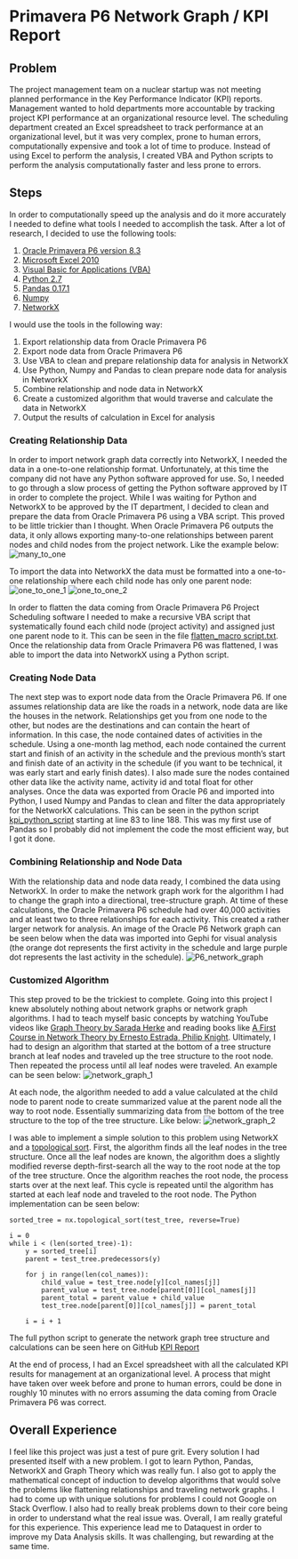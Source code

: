 # Primavera P6 Network Graph / KPI Report

## Problem
The project management team on a nuclear startup was not meeting planned performance in the Key Performance Indicator (KPI) reports. Management wanted to hold departments more accountable by tracking project KPI performance at an organizational resource level. The scheduling department created an Excel spreadsheet to track performance at an organizational level, but it was very complex, prone to human errors, computationally expensive and took a lot of time to produce. Instead of using Excel to perform the analysis, I created VBA and Python scripts to perform the analysis computationally faster and less prone to errors.

## Steps
In order to computationally speed up the analysis and do it more accurately I needed to define what tools I needed to accomplish the task. After a lot of research, I decided to use the following tools:
1.	[Oracle Primavera P6 version 8.3](https://www.oracle.com/applications/primavera/products/project-management.html)
2.	[Microsoft Excel 2010](https://products.office.com/en-us/microsoft-excel-2010)
3.	[Visual Basic for Applications (VBA)](https://en.wikipedia.org/wiki/Visual_Basic_for_Applications)
4.	[Python 2.7](https://www.python.org/)
5.	[Pandas 0.17.1](http://pandas.pydata.org/)
6.	[Numpy](http://www.numpy.org)
7.	[NetworkX](https://networkx.github.io/)

I would use the tools in the following way:
1.	Export relationship data from Oracle Primavera P6
2.	Export node data from Oracle Primavera P6
3.	Use VBA to clean and prepare relationship data for analysis in NetworkX
4.	Use Python, Numpy and Pandas to clean prepare node data for analysis in NetworkX
5.	Combine relationship and node data in NetworkX
6.	Create a customized algorithm that would traverse and calculate the data in NetworkX
7.	Output the results of calculation in Excel for analysis

### Creating Relationship Data
In order to import network graph data correctly into NetworkX, I needed the data in a one-to-one relationship format. Unfortunately, at this time the company did not have any Python software approved for use. So, I needed to go through a slow process of getting the Python software approved by IT in order to complete the project. While I was waiting for Python and NetworkX to be approved by the IT department, I decided to clean and prepare the data from Oracle Primavera P6 using a VBA script. This proved to be little trickier than I thought. When Oracle Primavera P6 outputs the data, it only allows exporting many-to-one relationships between parent nodes and child nodes from the project network. Like the example below:
![many_to_one](https://github.com/Smone5/KPI-report/blob/master/images/many_to_one.png)

To import the data into NetworkX the data must be formatted into a one-to-one relationship where each child node has only one parent node:
![one_to_one_1](https://github.com/Smone5/KPI-report/blob/master/images/one_to_one_1.png)
![one_to_one_2](https://github.com/Smone5/KPI-report/blob/master/images/one_to_one_2.png)

In order to flatten the data coming from Oracle Primavera P6 Project Scheduling software I needed to make a recursive VBA script that systematically found each child node (project activity) and assigned just one parent node to it. This can be seen in the file [flatten_macro script.txt]( https://github.com/Smone5/P6-Network-Graph/blob/master/flatten_macro%20script.txt). Once the relationship data from Oracle Primavera P6 was flattened, I was able to import the data into NetworkX using a Python script.

### Creating Node Data
The next step was to export node data from the Oracle Primavera P6. If one assumes relationship data are like the roads in a network, node data are like the houses in the network. Relationships get you from one node to the other, but nodes are the destinations and can contain the heart of information. In this case, the node contained dates of activities in the schedule. Using a one-month lag method, each node contained the current start and finish of an activity in the schedule and the previous month’s start and finish date of an activity in the schedule (if you want to be technical, it was early start and early finish dates). I also made sure the nodes contained other data like the activity name, activity id and total float for other analyses. Once the data was exported from Oracle P6 and imported into Python, I used Numpy and Pandas to clean and filter the data appropriately for the NetworkX calculations. This can be seen in the python script [kpi_python_script]( https://github.com/Smone5/KPI-report/blob/master/kpi_python_script.py) starting at line 83 to line 188. This was my first use of Pandas so I probably did not implement the code the most efficient way, but I got it done. 

### Combining Relationship and Node Data
With the relationship data and node data ready, I combined the data using NetworkX. In order to make the network graph work for the algorithm I had to change the graph into a directional, tree-structure graph. At time of these calculations, the Oracle Primavera P6 schedule had over 40,000 activities and at least two to three relationships for each activity. This created a rather larger network for analysis. An image of the Oracle P6 Network graph can be seen below when the data was imported into Gephi for visual analysis (the orange dot represents the first activity in the schedule and large purple dot represents the last activity in the schedule).
![P6_network_graph](https://github.com/Smone5/KPI-report/blob/master/images/P6_network_graph.png)

### Customized Algorithm
This step proved to be the trickiest to complete. Going into this project I knew absolutely nothing about network graphs or network graph algorithms. I had to teach myself basic concepts by watching YouTube videos like [Graph Theory by Sarada Herke](https://www.youtube.com/channel/UCV8tyRakGZuXUwD-wYH1yGg) and reading books like [A First Course in Network Theory by Ernesto Estrada, Philip Knight](https://www.amazon.com/First-Course-Network-Theory/dp/0198726465). Ultimately, I had to design an algorithm that started at the bottom of a tree structure branch at leaf nodes and traveled up the tree structure to the root node. Then repeated the process until all leaf nodes were traveled. An example can be seen below:
![network_graph_1](https://github.com/Smone5/KPI-report/blob/master/images/network_graph_1.png)

At each node, the algorithm needed to add a value calculated at the child node to parent node to create summarized value at the parent node all the way to root node. Essentially summarizing data from the bottom of the tree structure to the top of the tree structure. Like below:
![network_graph_2](https://github.com/Smone5/KPI-report/blob/master/images/network_graph_2.png)

I was able to implement a simple solution to this problem using NetworkX and a [topological sort]( https://en.wikipedia.org/wiki/Topological_sorting). First, the algorithm finds all the leaf nodes in the tree structure. Once all the leaf nodes are known, the algorithm does a slightly modified reverse depth-first-search all the way to the root node at the top of the tree structure. Once the algorithm reaches the root node, the process starts over at the next leaf. This cycle is repeated until the algorithm has started at each leaf node and traveled to the root node. The Python implementation can be seen below:

	sorted_tree = nx.topological_sort(test_tree, reverse=True)

	i = 0
	while i < (len(sorted_tree)-1):
		y = sorted_tree[i]
		parent = test_tree.predecessors(y)
		
		for j in range(len(col_names)):
			child_value = test_tree.node[y][col_names[j]]
			parent_value = test_tree.node[parent[0]][col_names[j]]
			parent_total = parent_value + child_value
			test_tree.node[parent[0]][col_names[j]] = parent_total
		
		i = i + 1

The full python script to generate the network graph tree structure and calculations can be seen here on GitHub [KPI Report]( https://github.com/Smone5/KPI-report/blob/master/kpi_python_script.py)

At the end of process, I had an Excel spreadsheet with all the calculated KPI results for management at an organizational level. A process that might have taken over week before and prone to human errors, could be done in roughly 10 minutes with no errors assuming the data coming from Oracle Primavera P6 was correct. 


## Overall Experience
I feel like this project was just a test of pure grit. Every solution I had presented itself with a new problem. I got to learn Python, Pandas, NetworkX and Graph Theory which was really fun. I also got to apply the mathematical concept of induction to develop algorithms that would solve the problems like flattening relationships and traveling network graphs. I had to come up with unique solutions for problems I could not Google on Stack Overflow. I also had to really break problems down to their core being in order to understand what the real issue was.  Overall, I am really grateful for this experience.  This experience lead me to Dataquest in order to improve my Data Analysis skills. It was challenging, but rewarding at the same time. 

